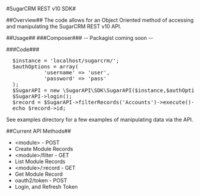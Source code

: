 #SugarCRM REST v10 SDK#

##Overview##
The code allows for an Object Oriented method of accessing and manipulating the SugarCRM REST v10 API.

##Usage##
###Composer###
-- Packagist coming soon --

###Code###
<pre>
  $instance = 'localhost/sugarcrm/';
  $authOptions = array(
            'username' => 'user',
            'password' => 'pass'
  );
  $SugarAPI = new \SugarAPI\SDK\SugarAPI($instance,$authOptions);
  $SugarAPI->login();
  $record = $SugarAPI->filterRecords('Accounts')->execute()->getResponse()->getBody();
  echo $record->id;
</pre>
See examples directory for a few examples of manipulating data via the API.

##Current API Methods##
- \<module\> - POST
 - Create Module Records
- \<module\>/filter - GET
 - List Module Records
- \<module\>/:record - GET
 - Get Module Record
- oauth2/token - POST
 - Login, and Refresh Token
